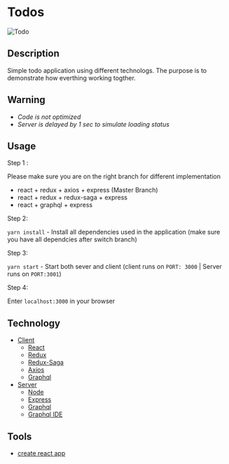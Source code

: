 # Todos

![Todo](https://i.imgur.com/DhRUgt1.jpg)

## Description

Simple todo application using different technologs. The purpose is to demonstrate how everthing working togther.

## Warning

* _Code is not optimized_
* _Server is delayed by 1 sec to simulate loading status_

## Usage

Step 1 :

Please make sure you are on the right branch for different implementation

* react + redux + axios + express (Master Branch)
* react + redux + redux-saga + express
* react + graphql + express

Step 2:

`yarn install` - Install all dependencies used in the application (make sure you have all dependcies after switch branch)

Step 3:

`yarn start` - Start both sever and client (client runs on `PORT: 3000` | Server runs on `PORT:3001`)

Step 4:

Enter `localhost:3000` in your browser

## Technology

* [Client](#client)
  * [React](#react)
  * [Redux](#redux)
  * [Redux-Saga](#redux-saga)
  * [Axios](#axios)
  * [Graphql](#apollo-client)
* [Server](#server)
  * [Node](#node)
  * [Express](#Express)
  * [Graphql](#apollo-server)
  * [Graphql IDE](#graphql-playground)

## Tools

* [create react app](#create-react-app)
